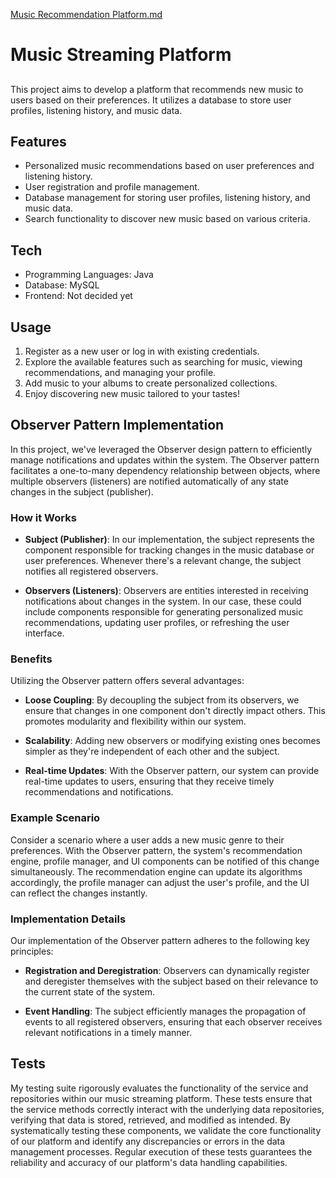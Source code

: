 [Music Recommendation Platform.md](https://github.com/tudorcuc/PS-Assigment/files/14675841/Music.Recommendation.Platform.md)

# Music Streaming Platform
## 

This project aims to develop a platform that recommends new music to users based on their preferences. It utilizes a database to store user profiles, listening history, and music data.

## Features

- Personalized music recommendations based on user preferences and listening history.
- User registration and profile management.
- Database management for storing user profiles, listening history, and music data.
- Search functionality to discover new music based on various criteria.

## Tech

- Programming Languages: Java
- Database: MySQL
- Frontend: Not decided yet

## Usage
1. Register as a new user or log in with existing credentials.
2. Explore the available features such as searching for music, viewing recommendations, and managing your profile.
3. Add music to your albums to create personalized collections.
4. Enjoy discovering new music tailored to your tastes!

## Observer Pattern Implementation

In this project, we've leveraged the Observer design pattern to efficiently manage notifications and updates within the system. The Observer pattern facilitates a one-to-many dependency relationship between objects, where multiple observers (listeners) are notified automatically of any state changes in the subject (publisher).

### How it Works

- **Subject (Publisher)**: In our implementation, the subject represents the component responsible for tracking changes in the music database or user preferences. Whenever there's a relevant change, the subject notifies all registered observers.
  
- **Observers (Listeners)**: Observers are entities interested in receiving notifications about changes in the system. In our case, these could include components responsible for generating personalized music recommendations, updating user profiles, or refreshing the user interface.

### Benefits

Utilizing the Observer pattern offers several advantages:

- **Loose Coupling**: By decoupling the subject from its observers, we ensure that changes in one component don't directly impact others. This promotes modularity and flexibility within our system.

- **Scalability**: Adding new observers or modifying existing ones becomes simpler as they're independent of each other and the subject.

- **Real-time Updates**: With the Observer pattern, our system can provide real-time updates to users, ensuring that they receive timely recommendations and notifications.

### Example Scenario

Consider a scenario where a user adds a new music genre to their preferences. With the Observer pattern, the system's recommendation engine, profile manager, and UI components can be notified of this change simultaneously. The recommendation engine can update its algorithms accordingly, the profile manager can adjust the user's profile, and the UI can reflect the changes instantly.

### Implementation Details

Our implementation of the Observer pattern adheres to the following key principles:

- **Registration and Deregistration**: Observers can dynamically register and deregister themselves with the subject based on their relevance to the current state of the system.

- **Event Handling**: The subject efficiently manages the propagation of events to all registered observers, ensuring that each observer receives relevant notifications in a timely manner.

## Tests

My testing suite rigorously evaluates the functionality of the service and repositories within our music streaming platform. These tests ensure that the service methods correctly interact with the underlying data repositories, verifying that data is stored, retrieved, and modified as intended. By systematically testing these components, we validate the core functionality of our platform and identify any discrepancies or errors in the data management processes. Regular execution of these tests guarantees the reliability and accuracy of our platform's data handling capabilities.


